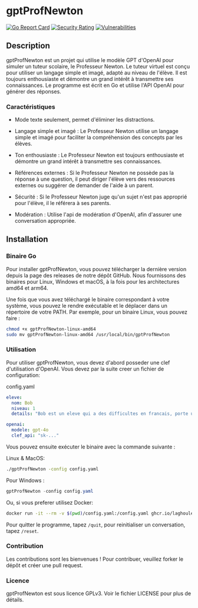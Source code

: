 # gptProfNewton

[![Go Report Card](https://goreportcard.com/badge/github.com/laghoule/gptProfNewton)](https://goreportcard.com/report/github.com/laghoule/gptProfNewton)
[![Security Rating](https://sonarcloud.io/api/project_badges/measure?project=laghoule_gptProfNewton&metric=security_rating)](https://sonarcloud.io/summary/new_code?id=laghoule_gptProfNewton)
[![Vulnerabilities](https://sonarcloud.io/api/project_badges/measure?project=laghoule_gptProfNewton&metric=vulnerabilities)](https://sonarcloud.io/summary/new_code?id=laghoule_gptProfNewton)

## Description

gptProfNewton est un projet qui utilise le modèle GPT d'OpenAI pour simuler un tuteur scolaire, le Professeur Newton. Le tuteur virtuel est conçu pour utiliser un langage simple et imagé, adapté au niveau de l'élève. Il est toujours enthousiaste et démontre un grand intérêt à transmettre ses connaissances. Le programme est écrit en Go et utilise l'API OpenAI pour générer des réponses.

### Caractéristiques

* Mode texte seulement, permet d'éliminer les distractions.

* Langage simple et imagé : Le Professeur Newton utilise un langage simple et imagé pour faciliter la compréhension des concepts par les élèves.

* Ton enthousiaste : Le Professeur Newton est toujours enthousiaste et démontre un grand intérêt à transmettre ses connaissances.

* Références externes : Si le Professeur Newton ne possède pas la réponse à une question, il peut diriger l'élève vers des ressources externes ou suggérer de demander de l'aide à un parent.

* Sécurité : Si le Professeur Newton juge qu'un sujet n'est pas approprié pour l'élève, il le référera à ses parents.

* Modération : Utilise l'api de modération d'OpenAI, afin d'assurer une conversation appropriée.

## Installation

### Binaire Go

Pour installer gptProfNewton, vous pouvez télécharger la dernière version depuis la page des releases de notre dépôt GitHub. Nous fournissons des binaires pour Linux, Windows et macOS, à la fois pour les architectures amd64 et arm64.

Une fois que vous avez téléchargé le binaire correspondant à votre système, vous pouvez le rendre exécutable et le déplacer dans un répertoire de votre PATH. Par exemple, pour un binaire Linux, vous pouvez faire :

```bash
chmod +x gptProfNewton-linux-amd64
sudo mv gptProfNewton-linux-amd64 /usr/local/bin/gptProfNewton
```

### Utilisation

Pour utiliser gptProfNewton, vous devez d'abord posseder une clef d'utilisation d'OpenAI. Vous devez par la suite creer un fichier de configuration:

config.yaml

```yaml
eleve:
  nom: Bob
  niveau: 1
  details: "Bob est un eleve qui a des difficultes en francais, porte un attention particuliere a l'orthographe et a la grammaire, il est tres curieux et adore les maths."

openai:
  modele: gpt-4o
  clef_api: "sk-..."
```

Vous pouvez ensuite exécuter le binaire avec la commande suivante :

Linux & MacOS:

```bash
./gptProfNewton -config config.yaml
```

Pour Windows :

```powershell
gptProfNewton -config config.yaml
```

Ou, si vous preferer utilisez Docker:

```bash
docker run -it --rm -v $(pwd)/config.yaml:/config.yaml ghcr.io/laghoule/gptprofnewton -config /config.yaml
```

Pour quitter le programme, tapez `/quit`, pour reinitialiser un conversation, tapez `/reset`.

### Contribution

Les contributions sont les bienvenues ! Pour contribuer, veuillez forker le dépôt et créer une pull request.

### Licence

gptProfNewton est sous licence GPLv3. Voir le fichier LICENSE pour plus de détails.
